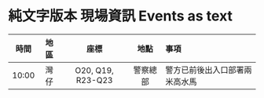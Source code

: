 # 純文字版本 現場資訊 Events as text

| 時間 | 地區 |       座標        |   地點   | 事項               |
|:----:|:--:|:-----------------:|:------:|:-----------------|
| 10:00 | 灣仔 | O20, Q19, R23-Q23 | 警察總部 | 警方已前後出入口部署兩米高水馬 |
